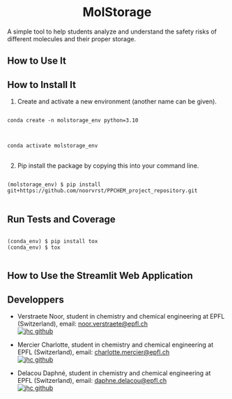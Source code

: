 <h1 align="center">MolStorage</h1>

A simple tool to help students analyze and understand the safety risks of different molecules and their proper storage.

## How to Use It
## How to Install It
1. Create and activate a new environment (another name can be given).
<pre>
<code>
conda create -n molstorage_env python=3.10 
</code>
</pre>

<pre>
<code>
conda activate molstorage_env
</code>
</pre>


2. Pip install the package by copying this into your command line.
<pre>
<code>
(molstorage_env) $ pip install git+https://github.com/noorvrst/PPCHEM_project_repository.git
</code>
</pre>

## Run Tests and Coverage
<pre>
<code>
(conda_env) $ pip install tox
(conda_env) $ tox
</code>
</pre>

## How to Use the Streamlit Web Application

## Developpers
- Verstraete Noor, student in chemistry and chemical engineering at EPFL (Switzerland), email: noor.verstraete@epfl.ch  
[![jhc github](https://img.shields.io/badge/GitHub-noorvrst-181717.svg?style=flat&logo=github)](https://github.com/noorvrst)

- Mercier Charlotte, student in chemistry and chemical engineering at EPFL (Switzerland), email: charlotte.mercier@epfl.ch  
[![jhc github](https://img.shields.io/badge/GitHub-chacha333%20create-181717.svg?style=flat&logo=github)](https://github.com/chacha333-create)

- Delacou Daphné, student in chemistry and chemical engineering at EPFL (Switzerland), email: daphne.delacou@epfl.ch  
[![jhc github](https://img.shields.io/badge/GitHub-ddelacou-181717.svg?style=flat&logo=github)](https://github.com/ddelacou)
    